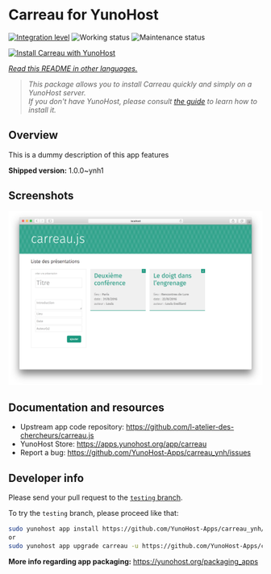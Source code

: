 <!--
N.B.: This README was automatically generated by <https://github.com/YunoHost/apps/tree/master/tools/readme_generator>
It shall NOT be edited by hand.
-->

# Carreau for YunoHost

[![Integration level](https://dash.yunohost.org/integration/carreau.svg)](https://ci-apps.yunohost.org/ci/apps/carreau/) ![Working status](https://ci-apps.yunohost.org/ci/badges/carreau.status.svg) ![Maintenance status](https://ci-apps.yunohost.org/ci/badges/carreau.maintain.svg)

[![Install Carreau with YunoHost](https://install-app.yunohost.org/install-with-yunohost.svg)](https://install-app.yunohost.org/?app=carreau)

*[Read this README in other languages.](./ALL_README.md)*

> *This package allows you to install Carreau quickly and simply on a YunoHost server.*  
> *If you don't have YunoHost, please consult [the guide](https://yunohost.org/install) to learn how to install it.*

## Overview

This is a dummy description of this app features


**Shipped version:** 1.0.0~ynh1

## Screenshots

![Screenshot of Carreau](./doc/screenshots/screenshot.png)

## Documentation and resources

- Upstream app code repository: <https://github.com/l-atelier-des-chercheurs/carreau.js>
- YunoHost Store: <https://apps.yunohost.org/app/carreau>
- Report a bug: <https://github.com/YunoHost-Apps/carreau_ynh/issues>

## Developer info

Please send your pull request to the [`testing` branch](https://github.com/YunoHost-Apps/carreau_ynh/tree/testing).

To try the `testing` branch, please proceed like that:

```bash
sudo yunohost app install https://github.com/YunoHost-Apps/carreau_ynh/tree/testing --debug
or
sudo yunohost app upgrade carreau -u https://github.com/YunoHost-Apps/carreau_ynh/tree/testing --debug
```

**More info regarding app packaging:** <https://yunohost.org/packaging_apps>
